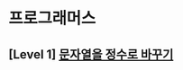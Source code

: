 # 프로그래머스 
## [Level 1] [문자열을 정수로 바꾸기][link]

[link]: https://programmers.co.kr/learn/courses/30/lessons/12925
